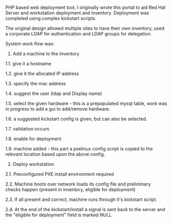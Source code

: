 PHP based web deployment tool, I originally wrote this portal to aid Red Hat Server and workstation deployment and inventory.
Deployment was completed  using complex kickstart scripts.

The original design allowed multiple sites to have their own inventory, used a corporate LDAP for authentication and LDAP groups for delegation.

System work flow was:

1. Add a machine to the inventory

1.1. give it a hostname

1.2. give it the allocated IP address

1.3. specify the mac address

1.4. suggest the user (ldap and Display name)

1.5. select the given hardware - this is a prepopulated mysql table, work was in progress to add a gui to add/remove hardware.

1.6. a suggested kickstart config is given, but can also be selected.

1.7. validation occurs

1.8. enable for deployment

1.9. machine added - this part a pxelinux config script is copied to the relevant location based upon the above config.



2. Deploy workstation

2.1. Preconfigured PXE install environment required 

2.2. Machine boots over network loads its config file and preliminary checks happen (present in inventory, eligible for deployment)

2.3. If all present and correct, machine runs through it's kickstart script.

2.4. At the end of the kickstart/install a signal is sent back to the server and the "eligible for deployment" field is marked NULL





